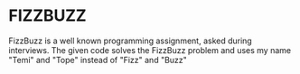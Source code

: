 # FIZZBUZZ
FizzBuzz is a well known programming assignment, asked during interviews. The given code solves the FizzBuzz problem and uses my name "Temi" and "Tope" instead of "Fizz" and "Buzz"
